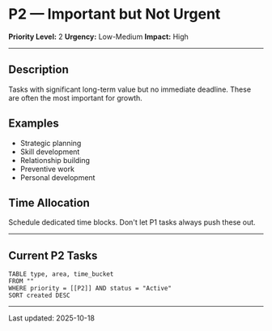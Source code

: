 # P2 — Important but Not Urgent

**Priority Level:** 2
**Urgency:** Low-Medium
**Impact:** High

---

## Description

Tasks with significant long-term value but no immediate deadline. These are often the most important for growth.

## Examples
- Strategic planning
- Skill development
- Relationship building
- Preventive work
- Personal development

## Time Allocation
Schedule dedicated time blocks. Don't let P1 tasks always push these out.

---

## Current P2 Tasks

```dataview
TABLE type, area, time_bucket
FROM ""
WHERE priority = [[P2]] AND status = "Active"
SORT created DESC
```

---

Last updated: 2025-10-18
